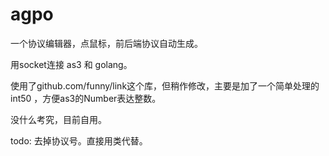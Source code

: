 agpo
====

一个协议编辑器，点鼠标，前后端协议自动生成。

用socket连接 as3 和 golang。

使用了github.com/funny/link这个库，但稍作修改，主要是加了一个简单处理的 int50 ，方便as3的Number表达整数。

没什么考究，目前自用。

todo: 去掉协议号。直接用类代替。
